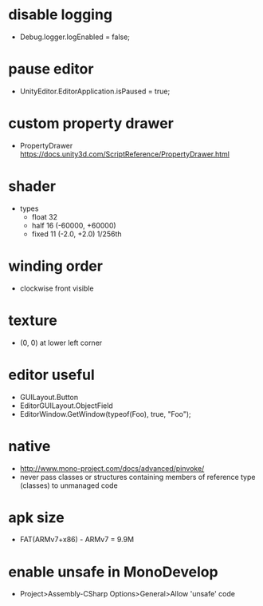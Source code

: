 # disable logging
* Debug.logger.logEnabled = false;

# pause editor
* UnityEditor.EditorApplication.isPaused = true;

# custom property drawer
* PropertyDrawer https://docs.unity3d.com/ScriptReference/PropertyDrawer.html

# shader
* types
    * float 32
    * half 16 (-60000, +60000)
    * fixed 11 (-2.0, +2.0) 1/256th

# winding order
* clockwise front visible

# texture
* (0, 0) at lower left corner

# editor useful
* GUILayout.Button
* EditorGUILayout.ObjectField
* EditorWindow.GetWindow(typeof(Foo), true, "Foo");

# native
* http://www.mono-project.com/docs/advanced/pinvoke/
* never pass classes or structures containing members of reference type (classes) to unmanaged code

# apk size
* FAT(ARMv7+x86) - ARMv7 = 9.9M

# enable unsafe in MonoDevelop
* Project>Assembly-CSharp Options>General>Allow 'unsafe' code
